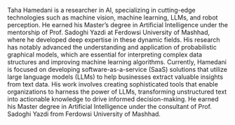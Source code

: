 Taha Hamedani is a researcher in AI, specializing in cutting-edge technologies such as machine vision, machine learning, LLMs, and robot perception. He earned his Master’s degree in Artificial Intelligence under the mentorship of Prof. Sadoghi Yazdi at Ferdowsi University of Mashhad, where he developed deep expertise in these dynamic fields. His research has notably advanced the understanding and application of probabilistic graphical models, which are essential for interpreting complex data structures and improving machine learning algorithms. Currently, Hamedani is focused on developing software-as-a-service (SaaS) solutions that utilize large language models (LLMs) to help businesses extract valuable insights from text data. His work involves creating sophisticated tools that enable organizations to harness the power of LLMs, transforming unstructured text into actionable knowledge to drive informed decision-making.
He earned his Master degree in Artificial Intelligence under the consultant of Prof. Sadoghi Yazdi from Ferdowsi University of Mashhad.
